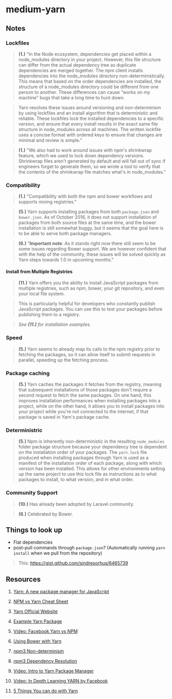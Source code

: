 # medium-yarn

## Notes

### Lockfiles

> **(1.)** "In the Node ecosystem, dependencies get placed within a node_modules directory in your project. However, this file structure can differ from the actual dependency tree as duplicate dependencies are merged together. The npm client installs dependencies into the node_modules directory non-deterministically. This means that based on the order dependencies are installed, the structure of a node_modules directory could be different from one person to another. These differences can cause “works on my machine” bugs that take a long time to hunt down.

> Yarn resolves these issues around versioning and non-determinism by using lockfiles and an install algorithm that is deterministic and reliable. These lockfiles lock the installed dependencies to a specific version, and ensure that every install results in the exact same file structure in node_modules across all machines. The written lockfile uses a concise format with ordered keys to ensure that changes are minimal and review is simple."

> **(1.)** "We also had to work around issues with npm's shrinkwrap feature, which we used to lock down dependency versions. Shrinkwrap files aren't generated by default and will fall out of sync if engineers forget to generate them, so we wrote a tool to verify that the contents of the shrinkwrap file matches what's in node_modules."

### Compatibility

> **(1.)** "Compatibility with both the npm and bower workflows and supports mixing registries."

> **(5.)** Yarn supports installing packages from both `package.json` and `bower.json`. As of October 2016, it does not support installation of packages from both source files at the same time, and the bower installation is still somewhat buggy, but it seems that the goal here is to be able to serve both package managers.

> **(6.)** "**Important note**: As it stands right now there still seem to be some issues regarding Bower support. We are however confident that with the help of the community, these issues will be solved quickly as Yarn steps towards 1.0 in upcoming months."

#### Install from Multiple Registries

> **(11.)** Yarn offers you the ability to install JavaScript packages from multiple registries, such as npm, bower, your git repository, and even your local file system.

> This is particularly helpful for developers who constantly publish JavaScript packages. You can use this to test your packages before publishing them to a registry.

> _See **(11.)** for installation examples._

### Speed

> **(5.)** Yarn seems to already map its calls to the npm registry prior to fetching the packages, so it can allow itself to submit requests in parallel, speeding up the fetching process.

### Package caching

> **(5.)** Yarn caches the packages it fetches from the registry, meaning that subsequent installations of those packages don't require a second request to fetch the same packages. On one hand, this improves installation performances when installing packages into a project, while on the other hand, it allows you to install packages into your project while you're not connected to the internet, if that package is saved in Yarn's package cache.

### Deterministric
> **(5.)** Npm is inherently non-deterministic in the resulting `node_modules` folder package structure because your dependency tree is dependent on the installation order of your packages. The `yarn.lock` file produced when installing packages through Yarn is used as a manifest of the installation order of each package, along with which version has been installed. This allows for other environments setting up the same project to use this lock file as instructions as to what packages to install, to what version, and in what order.

### Community Support

> **(10.)** Has already been adopted by Laravel community.

> **(6.)** Celebrated by Bower.

## Things to look up

+ Flat dependencies
+ post-pull commands through `package.json`? (Automatically running `yarn install` when we pull from the repository)

>This: https://gist.github.com/sindresorhus/6465739

## Resources

1. [Yarn: A new package manager for JavaScript](https://code.facebook.com/posts/1840075619545360)

2. [NPM vs Yarn Cheat Sheet](https://shift.infinite.red/npm-vs-yarn-cheat-sheet-8755b092e5cc#.g0kr8shvb)

3. [Yarn Official Website](https://yarnpkg.com)

4. [Example Yarn Package](https://github.com/yarnpkg/example-yarn-package)

5. [Video: Facebook Yarn vs NPM](https://www.youtube.com/watch?v=hMk_9RjX5KE)

6. [Using Bower with Yarn](https://bower.io/blog/2016/using-bower-with-yarn/)

7. [npm3 Non-determinism](https://docs.npmjs.com/how-npm-works/npm3-nondet)

8. [npm3 Dependency Resolution](https://docs.npmjs.com/how-npm-works/npm3)

9. [Video: Intro to Yarn Package Manager](https://www.youtube.com/watch?v=7n467QmiANM)

10. [Video: In Depth Learning YARN by Facebook](https://www.youtube.com/watch?v=9ZxwISnnBOU)

11. [5 Things You can do with Yarn](https://auth0.com/blog/five-things-you-can-do-with-yarn/)
